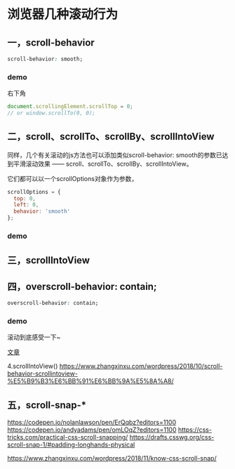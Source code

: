 # 浏览器几种滚动行为

## 一，scroll-behavior
```css
scroll-behavior: smooth;
```
### demo
右下角
<scroll-to-top></scroll-to-top>
```js
document.scrollingElement.scrollTop = 0;
// or window.scrollTo(0, 0);
```
## 二，scroll、scrollTo、scrollBy、scrollIntoView
同样，几个有关滚动的js方法也可以添加类似scroll-behavior: smooth的参数已达到平滑滚动效果 —— scroll、scrollTo、scrollBy、scrollIntoView。

它们都可以以一个scrollOptions对象作为参数，
```js
scrollOptions = {
  top: 0,
  left: 0,
  behavior: 'smooth'
};
```

### demo
<Scroll-ScrollMethods/>

## 三，scrollIntoView

## 四，overscroll-behavior: contain;
```css
overscroll-behavior: contain;
```

### demo
滚动到底感受一下~
<Scroll-Overscroll/>

[文章](https://www.zhangxinxu.com/study/201512/inner-scroll-prevent-parent-scroll.html)


4.scrollIntoView()
https://www.zhangxinxu.com/wordpress/2018/10/scroll-behavior-scrollintoview-%E5%B9%B3%E6%BB%91%E6%BB%9A%E5%8A%A8/

## 五，scroll-snap-*
https://codepen.io/nolanlawson/pen/ErQqbz?editors=1100
https://codepen.io/andyadams/pen/omLOqZ?editors=1100
https://css-tricks.com/practical-css-scroll-snapping/
https://drafts.csswg.org/css-scroll-snap-1/#padding-longhands-physical

https://www.zhangxinxu.com/wordpress/2018/11/know-css-scroll-snap/
